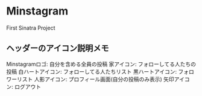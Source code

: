 # Minstagram
First Sinatra Project

## ヘッダーのアイコン説明メモ
Minstagramロゴ: 自分を含める全員の投稿
家アイコン: フォローしてる人たちの投稿
白ハートアイコン: フォローしてる人たちリスト
黒ハートアイコン: フォロワーリスト
人影アイコン: プロフィール画面(自分の投稿のみ表示)
矢印アイコン: ログアウト
